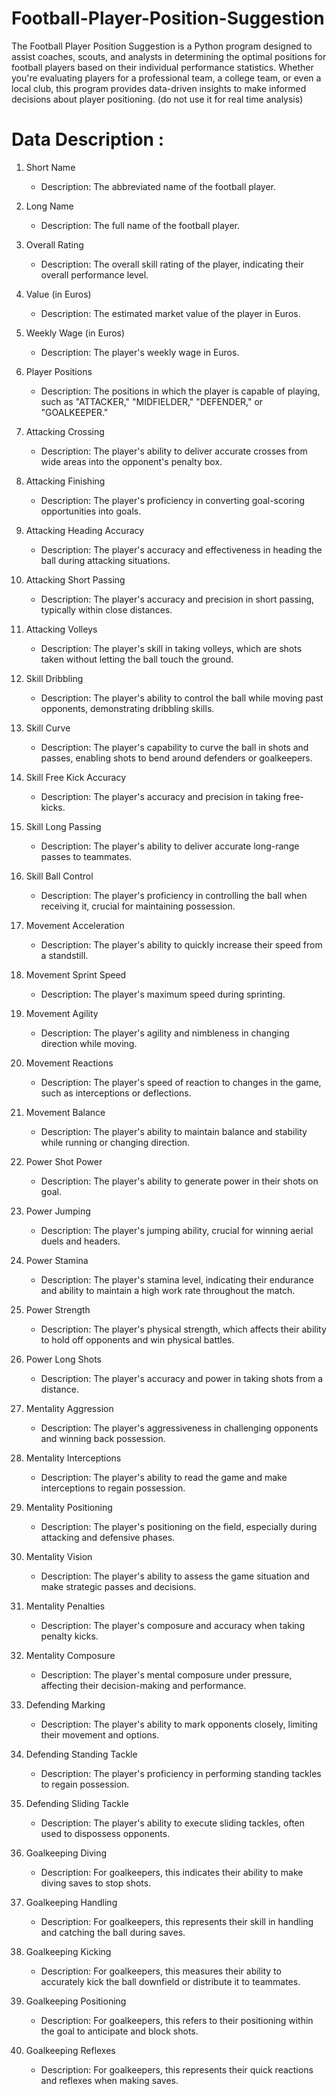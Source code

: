 # Football-Player-Position-Suggestion

The Football Player Position Suggestion is a Python program designed to assist coaches, scouts, and analysts in determining the optimal positions for football players based on their individual performance statistics. Whether you're evaluating players for a professional team, a college team, or even a local club, this program provides data-driven insights to make informed decisions about player positioning. (do not use it for real time analysis)

# Data Description :

1. Short Name
   - Description: The abbreviated name of the football player.
   
2. Long Name
   - Description: The full name of the football player.

3. Overall Rating
   - Description: The overall skill rating of the player, indicating their overall performance level.

4. Value (in Euros)
   - Description: The estimated market value of the player in Euros.

5. Weekly Wage (in Euros)
   - Description: The player's weekly wage in Euros.

6. Player Positions
   - Description: The positions in which the player is capable of playing, such as "ATTACKER," "MIDFIELDER," "DEFENDER," or "GOALKEEPER."

7. Attacking Crossing
   - Description: The player's ability to deliver accurate crosses from wide areas into the opponent's penalty box.

8. Attacking Finishing
   - Description: The player's proficiency in converting goal-scoring opportunities into goals.

9. Attacking Heading Accuracy
   - Description: The player's accuracy and effectiveness in heading the ball during attacking situations.

10. Attacking Short Passing
    - Description: The player's accuracy and precision in short passing, typically within close distances.

11. Attacking Volleys
    - Description: The player's skill in taking volleys, which are shots taken without letting the ball touch the ground.

12. Skill Dribbling
    - Description: The player's ability to control the ball while moving past opponents, demonstrating dribbling skills.

13. Skill Curve
    - Description: The player's capability to curve the ball in shots and passes, enabling shots to bend around defenders or goalkeepers.

14. Skill Free Kick Accuracy
    - Description: The player's accuracy and precision in taking free-kicks.

15. Skill Long Passing
    - Description: The player's ability to deliver accurate long-range passes to teammates.

16. Skill Ball Control
    - Description: The player's proficiency in controlling the ball when receiving it, crucial for maintaining possession.

17. Movement Acceleration
    - Description: The player's ability to quickly increase their speed from a standstill.

18. Movement Sprint Speed
    - Description: The player's maximum speed during sprinting.

19. Movement Agility
    - Description: The player's agility and nimbleness in changing direction while moving.

20. Movement Reactions
    - Description: The player's speed of reaction to changes in the game, such as interceptions or deflections.

21. Movement Balance
    - Description: The player's ability to maintain balance and stability while running or changing direction.

22. Power Shot Power
    - Description: The player's ability to generate power in their shots on goal.

23. Power Jumping
    - Description: The player's jumping ability, crucial for winning aerial duels and headers.

24. Power Stamina
    - Description: The player's stamina level, indicating their endurance and ability to maintain a high work rate throughout the match.

25. Power Strength
    - Description: The player's physical strength, which affects their ability to hold off opponents and win physical battles.

26. Power Long Shots
    - Description: The player's accuracy and power in taking shots from a distance.

27. Mentality Aggression
    - Description: The player's aggressiveness in challenging opponents and winning back possession.

28. Mentality Interceptions
    - Description: The player's ability to read the game and make interceptions to regain possession.

29. Mentality Positioning
    - Description: The player's positioning on the field, especially during attacking and defensive phases.

30. Mentality Vision
    - Description: The player's ability to assess the game situation and make strategic passes and decisions.

31. Mentality Penalties
    - Description: The player's composure and accuracy when taking penalty kicks.

32. Mentality Composure
    - Description: The player's mental composure under pressure, affecting their decision-making and performance.

33. Defending Marking
    - Description: The player's ability to mark opponents closely, limiting their movement and options.

34. Defending Standing Tackle
    - Description: The player's proficiency in performing standing tackles to regain possession.

35. Defending Sliding Tackle
    - Description: The player's ability to execute sliding tackles, often used to dispossess opponents.

36. Goalkeeping Diving
    - Description: For goalkeepers, this indicates their ability to make diving saves to stop shots.

37. Goalkeeping Handling
    - Description: For goalkeepers, this represents their skill in handling and catching the ball during saves.

38. Goalkeeping Kicking
    - Description: For goalkeepers, this measures their ability to accurately kick the ball downfield or distribute it to teammates.

39. Goalkeeping Positioning
    - Description: For goalkeepers, this refers to their positioning within the goal to anticipate and block shots.

40. Goalkeeping Reflexes
    - Description: For goalkeepers, this represents their quick reactions and reflexes when making saves.
